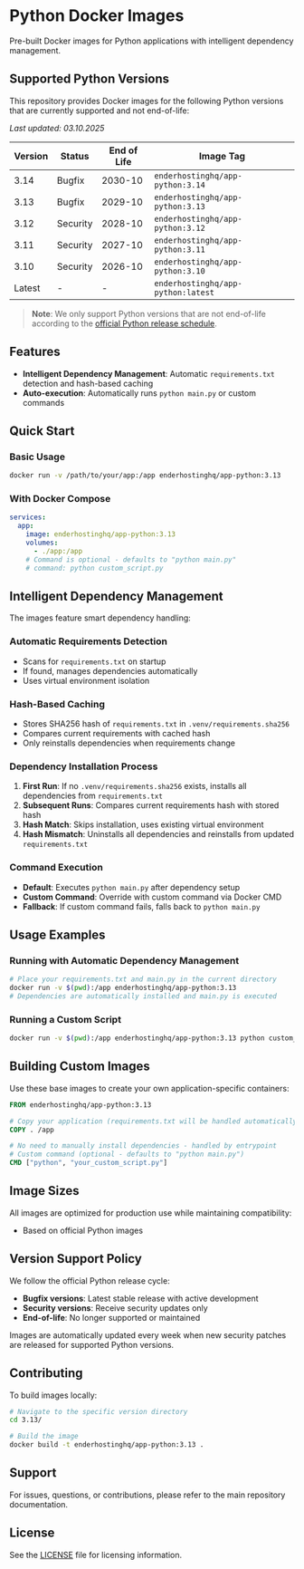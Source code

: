 # Python Docker Images

Pre-built Docker images for Python applications with intelligent dependency management.

## Supported Python Versions

This repository provides Docker images for the following Python versions that are currently supported and not end-of-life:

*Last updated: 03.10.2025*

| Version | Status | End of Life | Image Tag |
|---------|--------|-------------|-----------|
| 3.14 | Bugfix | 2030-10 | `enderhostinghq/app-python:3.14` |
| 3.13 | Bugfix | 2029-10 | `enderhostinghq/app-python:3.13` |
| 3.12 | Security | 2028-10 | `enderhostinghq/app-python:3.12` |
| 3.11 | Security | 2027-10 | `enderhostinghq/app-python:3.11` |
| 3.10 | Security | 2026-10 | `enderhostinghq/app-python:3.10` |
| Latest | - | - | `enderhostinghq/app-python:latest` |

> **Note**: We only support Python versions that are not end-of-life according to the [official Python release schedule](https://devguide.python.org/versions/).

## Features

- **Intelligent Dependency Management**: Automatic `requirements.txt` detection and hash-based caching
- **Auto-execution**: Automatically runs `python main.py` or custom commands

## Quick Start

### Basic Usage

```bash
docker run -v /path/to/your/app:/app enderhostinghq/app-python:3.13
```

### With Docker Compose

```yaml
services:
  app:
    image: enderhostinghq/app-python:3.13
    volumes:
      - ./app:/app
    # Command is optional - defaults to "python main.py"
    # command: python custom_script.py
```

## Intelligent Dependency Management

The images feature smart dependency handling:

### Automatic Requirements Detection
- Scans for `requirements.txt` on startup
- If found, manages dependencies automatically
- Uses virtual environment isolation

### Hash-Based Caching
- Stores SHA256 hash of `requirements.txt` in `.venv/requirements.sha256`
- Compares current requirements with cached hash
- Only reinstalls dependencies when requirements change

### Dependency Installation Process
1. **First Run**: If no `.venv/requirements.sha256` exists, installs all dependencies from `requirements.txt`
2. **Subsequent Runs**: Compares current requirements hash with stored hash
3. **Hash Match**: Skips installation, uses existing virtual environment
4. **Hash Mismatch**: Uninstalls all dependencies and reinstalls from updated `requirements.txt`

### Command Execution
- **Default**: Executes `python main.py` after dependency setup
- **Custom Command**: Override with custom command via Docker CMD
- **Fallback**: If custom command fails, falls back to `python main.py`

## Usage Examples

### Running with Automatic Dependency Management

```bash
# Place your requirements.txt and main.py in the current directory
docker run -v $(pwd):/app enderhostinghq/app-python:3.13
# Dependencies are automatically installed and main.py is executed
```

### Running a Custom Script

```bash
docker run -v $(pwd):/app enderhostinghq/app-python:3.13 python custom_script.py
```

## Building Custom Images

Use these base images to create your own application-specific containers:

```dockerfile
FROM enderhostinghq/app-python:3.13

# Copy your application (requirements.txt will be handled automatically)
COPY . /app

# No need to manually install dependencies - handled by entrypoint
# Custom command (optional - defaults to "python main.py")
CMD ["python", "your_custom_script.py"]
```

## Image Sizes

All images are optimized for production use while maintaining compatibility:

- Based on official Python images

## Version Support Policy

We follow the official Python release cycle:

- **Bugfix versions**: Latest stable release with active development
- **Security versions**: Receive security updates only
- **End-of-life**: No longer supported or maintained

Images are automatically updated every week when new security patches are released for supported Python versions.

## Contributing

To build images locally:

```bash
# Navigate to the specific version directory
cd 3.13/

# Build the image
docker build -t enderhostinghq/app-python:3.13 .
```

## Support

For issues, questions, or contributions, please refer to the main repository documentation.

## License

See the [LICENSE](https://github.com/EnderHostingHQ/App-Server-Template/blob/master/LICENSE) file for licensing information.

